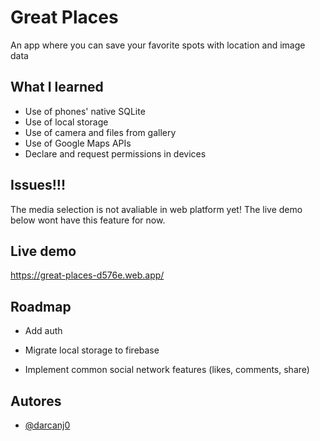
# Great Places

An app where you can save your favorite spots with location and image data


## What I learned

- Use of phones' native SQLite
- Use of local storage
- Use of camera and files from gallery
- Use of Google Maps APIs
- Declare and request permissions in devices


## Issues!!!

The media selection is not avaliable in web platform yet!
The live demo below wont have this feature for now.


## Live demo

https://great-places-d576e.web.app/


## Roadmap

- Add auth

- Migrate local storage to firebase

- Implement common social network features (likes, comments, share)


## Autores

- [@darcanj0](https://www.github.com/darcanj0)

